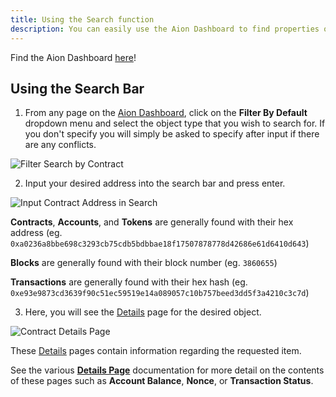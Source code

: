 ```yaml
---
title: Using the Search function
description: You can easily use the Aion Dashboard to find properties of any Contract, Account, Transaction, Block, or Token on the network.
---
```


Find the Aion Dashboard [here](https://mainnet.aion.network/)!

## Using the Search Bar

1. From any page on the [Aion Dashboard](https://mainnet.aion.network/), click on the **Filter By Default** dropdown menu and select the object type that you wish to search for. If you don't specify you will simply be asked to specify after input if there are any conflicts.

 ![Filter Search by Contract](https://raw.githubusercontent.com/aionnetwork/docs/master/developers/tools/dashboard/images/filter-search-by-contract.gif)

2. Input your desired address into the search bar and press enter.

 ![Input Contract Address in Search](https://raw.githubusercontent.com/aionnetwork/docs/master/developers/tools/dashboard/images/input-contract-address.gif)

 **Contracts**, **Accounts**, and **Tokens** are generally found with their hex address (eg. `0xa0236a8bbe698c3293cb75cdb5bdbbae18f17507878778d42686e61d6410d643`)

 **Blocks** are generally found with their block number (eg. `3860655`)

 **Transactions** are generally found with their hex hash (eg. `0xe93e9873cd3639f90c51ec59519e14a089057c10b757beed3dd5f3a4210c3c7d`)

3. Here, you will see the [Details](/developers/tools/dashboard#section-Details-Pages) page for the desired object.

 ![Contract Details Page](https://raw.githubusercontent.com/aionnetwork/docs/master/developers/tools/dashboard/images/contract-details-page.png)

These [Details](/developers/tools/dashboard#section-Details-Pages) pages contain information regarding the requested item.

See the various [**Details Page**](/developers/tools/dashboard#section-Details-Pages) documentation for more detail on the contents of these pages such as **Account Balance**, **Nonce**, or **Transaction Status**.
